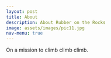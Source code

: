 ```yaml
---
layout: post
title: About
description: About Rubber on the Rocks
image: assets/images/pic11.jpg
nav-menu: true
---
```


On a mission to climb climb climb.
